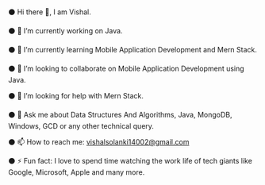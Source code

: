 ⚫ Hi there 👋, I am Vishal. 

⚫ 🔭 I’m currently working on Java.

⚫ 🌱 I’m currently learning Mobile Application Development and Mern Stack.

⚫ 👯 I’m looking to collaborate on Mobile Application Development using Java.

⚫ 🤔 I’m looking for help with Mern Stack.

⚫ 💬 Ask me about Data Structures And Algorithms, Java, MongoDB, Windows, GCD or any other technical query.

⚫ 📫 How to reach me: vishalsolanki14002@gmail.com

⚫ ⚡ Fun fact: I love to spend time watching the work life of tech giants like Google, Microsoft, Apple and many more.


